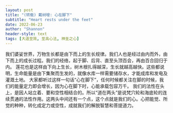 ```yaml
---
layout: post
title: "(转载) 戴树增: 心在脚下"
subtitle: "Heart rests under the feet"
date: 2022-06-23
author: "Shannon"
header-style: text
tags: [大道至简, 至高心法, 神圣之心]
---
```


我们婆娑世界，万物生长都是由下而上的生长规律。我们人也是经过由内而外，由下而上的成长过程。我们的经络，起于脚、后背、直至头顶百会，再由百合回归于内。 莲花也是这样由下向上生长，树木根扎得越深，生长就越高越快。这些都说明，生命能量是由下集聚而生发的，就像水库一样需要储存水，才能成库和发电及灌溉土地。 大家都听过这样一句话“心在脚下”，任何时候都关注在脚的时候，我们的能量定力即会增长，因为心在脚下时，心能承载包容万千。 我们的法性在头上，是因人站立着、要和空性相结合的。所以“道在两头”是说梵穴轮和海底轮的连续贯通的法性作用。这两头中间还有一个点，这个点就是我们的心。心把能觉、所觉的种种，转化成定力或空性，成就我们的解脱智慧和菩提道力。
